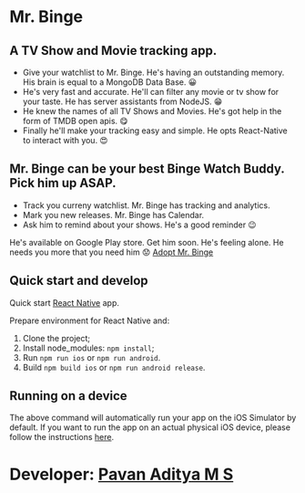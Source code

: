 # Mr. Binge

## A TV Show and Movie tracking app. 

- Give your watchlist to Mr. Binge. He's having an outstanding memory. His brain is equal to a MongoDB Data Base. 😀
- He's very fast and accurate. He'll can filter any movie or tv show for your taste. He has server assistants from NodeJS. 😁
- He knew the names of all TV Shows and Movies. He's got help in the form of TMDB open apis. 😋
- Finally he'll make your tracking easy and simple. He opts React-Native to interact with you. 😍

## Mr. Binge can be your best Binge Watch Buddy. Pick him up ASAP.

* Track you curreny watchlist. Mr. Binge has tracking and analytics.
* Mark you new releases. Mr. Binge has Calendar.
* Ask him to remind about your shows. He's a good reminder 😉

He's available on Google Play store. Get him soon. He's feeling alone. He needs you more that you need him 😟 [Adopt Mr. Binge](https://play.google.com/store/apps/details?id=com.msppeekaboo&hl=en_IN&gl=US)

## Quick start and develop

Quick start [React Native](https://facebook.github.io/react-native/docs/getting-started.html) app.

Prepare environment for React Native and:

1. Clone the project;
2. Install node_modules: `npm install`;
3. Run `npm run ios` or `npm run android`.
4. Build `npm build ios` or `npm run android release`.

## Running on a device

The above command will automatically run your app on the iOS Simulator by default. If you want to run the app on an actual physical iOS device, please follow the instructions [here](https://facebook.github.io/react-native/docs/running-on-device).

# Developer: [Pavan Aditya M S](https://pavanaditya.com "Know the Developer")
